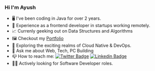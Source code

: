 ### Hi I'm Ayush
- 🖥️ I've been coding in Java for over 2 years.
- 🥼 Experience as a frontend developer in startups working remotely.
- 📈️ Currenly geeking out on Data Structures and Algorithms 
- 🖼️ Checkout my [Portfolio](https://ayushsport.netlify.app/)
- 🌱 Exploring the exciting realms of Cloud Native & DevOps.
- 💬 Ask me about Web, Tech, PC Building
- 📪 How to reach me: [![Twitter Badge](https://img.shields.io/badge/-Twitter-1ca0f1?style=flat-square&labelColor=1ca0f1&logo=twitter&logoColor=white&link=https://twitter.com/ayushisreal)](https://twitter.com/ayushisreal) [![Linkedin Badge](https://img.shields.io/badge/-LinkedIn-blue?style=flat-square&logo=Linkedin&logoColor=white&link=https://www.linkedin.com/in/ayushslink/)](https://www.linkedin.com/in/ayushslink/) 
- 👨‍💻 Actively looking for Software Developer roles. 

